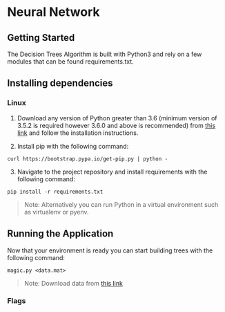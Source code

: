 # Neural Network
## Getting Started
The Decision Trees Algorithm is built with Python3 and rely on a few modules that can be found requirements.txt.

## Installing dependencies
### Linux
1. Download any version of Python greater than 3.6 (minimum version of 3.5.2 is required however 3.6.0 and above is recommended) from  [this link](https://www.python.org/downloads/) and follow the installation instructions.

2. Install pip with the following command:
```
curl https://bootstrap.pypa.io/get-pip.py | python -
```

3. Navigate to the project repository and install requirements with the following command:
```
pip install -r requirements.txt
```

> Note: Alternatively you can run Python in a virtual environment such as virtualenv or pyenv.

## Running the Application
Now that your environment is ready you can start building trees with the following command:

```
magic.py <data.mat>
```

> Note: Download data from [this link](https://ibug.doc.ic.ac.uk/media/uploads/documents/courses/data4students.mat)

### Flags
